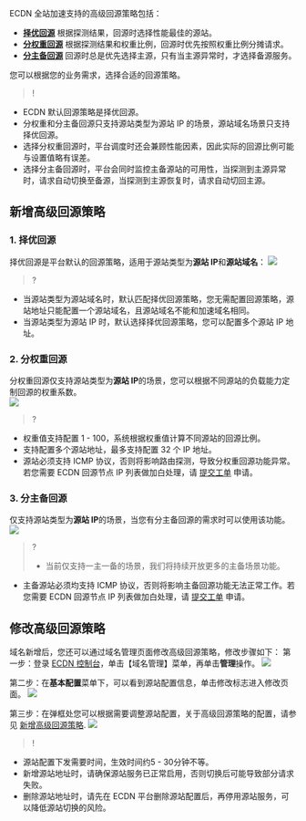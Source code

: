 ECDN 全站加速支持的高级回源策略包括：  
- **[择优回源](#default)**
根据探测结果，回源时选择性能最佳的源站。
- **[分权重回源](#weight)**
根据探测结果和权重比例，回源时优先按照权重比例分摊请求。
- **[分主备回源](#master-backup)**
回源时总是优先选择主源，只有当主源异常时，才选择备源服务。

您可以根据您的业务需求，选择合适的回源策略。  
>!
- ECDN 默认回源策略是择优回源。
- 分权重和分主备回源只支持源站类型为源站 IP 的场景，源站域名场景只支持择优回源。
- 选择分权重回源时，平台调度时还会兼顾性能因素，因此实际的回源比例可能与设置值略有误差。
- 选择分主备回源时，平台会同时监控主备源站的可用性，当探测到主源异常时，请求自动切换至备源，当探测到主源恢复时，请求自动切回主源。

<span id="new"></span>
## 新增高级回源策略
<span id="default"></span>
### 1. 择优回源
择优回源是平台默认的回源策略，适用于源站类型为**源站 IP**和**源站域名**：
![](https://main.qcloudimg.com/raw/23dbc127e8413347258ac8521ef075c9.png)

>?
- 当源站类型为源站域名时，默认匹配择优回源策略，您无需配置回源策略，源站地址只能配置一个源站域名，且源站域名不能和加速域名相同。
- 当源站类型为源站 IP 时，默认选择择优回源策略，您可以配置多个源站 IP 地址。

<span id="weight"></span>
### 2. 分权重回源 
分权重回源仅支持源站类型为**源站 IP**的场景，您可以根据不同源站的负载能力定制回源的权重系数。    
![](https://main.qcloudimg.com/raw/73e15fbd5bcfb3b98ff5336b0a45c193.png)  

>?
- 权重值支持配置 1 - 100，系统根据权重值计算不同源站的回源比例。
- 支持配置多个源站地址，最多支持配置 32 个 IP 地址。
- 源站必须支持 ICMP 协议，否则将影响路由探测，导致分权重回源功能异常。若您需要 ECDN 回源节点 IP 列表做加白处理，请 [提交工单](https://console.cloud.tencent.com/workorder/category?level1_id=83&level2_id=532&source=0&data_title=动态加速网络) 申请。

<span id="master-backup"></span>
### 3. 分主备回源
仅支持源站类型为**源站 IP**的场景，当您有分主备回源的需求时可以使用该功能。
![](https://main.qcloudimg.com/raw/bbdb2de73191d46cd00a8cc56333754f.png)

>?
>- 当前仅支持一主一备的场景，我们将持续开放更多的主备场景功能。
- 主备源站必须均支持 ICMP 协议，否则将影响主备回源功能无法正常工作。若您需要 ECDN 回源节点 IP 列表做加白处理，请 [提交工单](https://console.cloud.tencent.com/workorder/category?level1_id=83&level2_id=532&source=0&data_title=动态加速网络) 申请。

## 修改高级回源策略
域名新增后，您还可以通过域名管理页面修改高级回源策略，修改步骤如下：
第一步：登录 [ECDN 控制台](https://console.cloud.tencent.com/dsa)，单击【域名管理】菜单，再单击**管理**操作。
![](https://main.qcloudimg.com/raw/6cb9dc287ebd10bcc14048a513809f62.png)

第二步：在**基本配置**菜单下，可以看到源站配置信息，单击修改标志进入修改页面。
![](https://main.qcloudimg.com/raw/fc6d6a1d10d8bf5a3de2e53e96256ec3.png)

第三步：在弹框处您可以根据需要调整源站配置，关于高级回源策略的配置，请参见 [新增高级回源策略](#new).
![](https://main.qcloudimg.com/raw/79f66724e7ce3476b4e8e65bb34f5735.jpg)

>!
- 源站配置下发需要时间，生效时间约5 - 30分钟不等。
- 新增源站地址时，请确保源站服务已正常启用，否则切换后可能导致部分请求失败。
- 删除源站地址时，请先在 ECDN 平台删除源站配置后，再停用源站服务，可以降低源站切换的风险。
